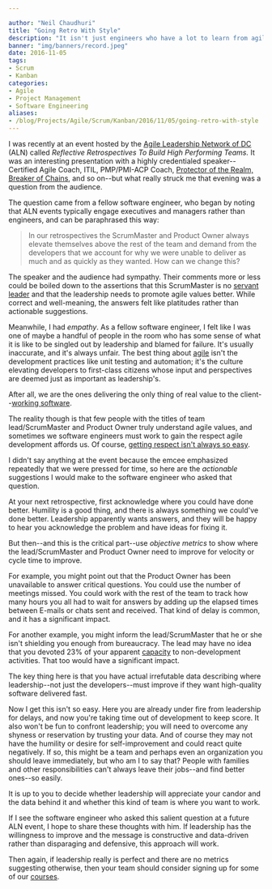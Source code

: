 ```yaml
---

author: "Neil Chaudhuri"
title: "Going Retro With Style"
description: "It isn't just engineers who have a lot to learn from agile retrospectives."
banner: "img/banners/record.jpeg"
date: 2016-11-05
tags:
- Scrum
- Kanban
categories:
- Agile 
- Project Management
- Software Engineering
aliases:
- /blog/Projects/Agile/Scrum/Kanban/2016/11/05/going-retro-with-style
---
```


I was recently at an event hosted by the [Agile Leadership Network of DC](http://www.meetup.com/Agile-Leadership-Network-ALN-Washington-DC-Area-Chapter/) (ALN)
called *Reflective Retrospectives To Build High Performing Teams.* It was an interesting presentation with 
a highly credentialed speaker--Certified Agile Coach, ITIL, PMP/PMI-ACP Coach, [Protector of the Realm, 
Breaker of Chains](http://gameofthrones.wikia.com/wiki/Daenerys_Targaryen), and so on--but what really 
struck me that evening was a question from the audience. 

The question came from a fellow software engineer, who began by noting that ALN events typically 
engage executives and managers rather than engineers, and can be paraphrased this way:

> In our retrospectives the ScrumMaster and Product Owner always elevate themselves above the 
rest of the team and demand from the developers that we account for why we were unable
to deliver as much and as quickly as they wanted. How can we change this? 


The speaker and the audience had sympathy. Their comments more or less could be boiled down to
the assertions that this ScrumMaster is no [servant leader](https://www.scrumalliance.org/community/articles/2014/august/the-art-and-science-of-servant-leader)
and that the leadership needs to promote agile values better. While correct and well-meaning,
the answers felt like platitudes rather than actionable suggestions.

Meanwhile, I had *empathy*. As a fellow software engineer, I felt like I was one of maybe
a handful of people in the room who has some sense of what it is like to be singled out
by leadership and blamed for failure. It's usually inaccurate, and it's always unfair. The best thing 
about [agile](/categories/agile) isn't the development practices like unit testing and 
automation; it's the culture elevating developers to first-class citizens whose 
input and perspectives are deemed just as important as leadership's.

After all, we are the ones delivering the only thing of real value to the client--[working
software](http://www.agile-process.org/working.html). 
 
The reality though is that few people with the titles of team lead/ScrumMaster and Product Owner truly
understand agile values, and sometimes we software engineers must work to gain the respect
agile development affords us. Of course, [getting respect isn't always so easy](https://www.youtube.com/watch?v=2X9E9n6GHC8).

I didn't say anything at the event because the emcee emphasized repeatedly that we were pressed for time,
so here are the *actionable* suggestions I would make to the software engineer who asked that question.

At your next retrospective, first acknowledge where you could have done better. Humility 
is a good thing, and there is always something we could've done better. Leadership apparently
wants answers, and they will be happy to hear you acknowledge the problem and have
ideas for fixing it.

But then--and this is the critical part--use *objective metrics* to show where the lead/ScrumMaster 
and Product Owner need to improve for velocity or cycle time to improve.

For example, you might point out that the Product Owner has been unavailable to answer critical questions.
You could use the number of meetings missed. You could work with the rest of the team to track how
many hours you all had to wait for answers by adding up the elapsed times between E-mails or chats
sent and received. That kind of delay is common, and it has a significant impact.

For another example, you might inform the lead/ScrumMaster that he or she isn't shielding you
enough from bureaucracy. The lead may have no idea that you devoted 23% of your apparent
[capacity](https://www.scrumalliance.org/community/articles/2007/august/perfect-planning) to 
non-development activities. That too would have a significant impact.

The key thing here is that you have actual irrefutable data describing where
leadership--not just the developers--must improve if they want high-quality
software delivered fast.

Now I get this isn't so easy. Here you are already under fire from leadership for delays, 
and now you're taking time out of development to keep score. It also won't be fun to confront
leadership; you will need to overcome any shyness or reservation by trusting your data. And of course
they may not have the humility or desire for self-improvement and could react quite
negatively. If so, this might be a team and perhaps even an organization you should leave immediately, but who 
am I to say that? People with families and other responsibilities can't always leave their jobs--and
find better ones--so easily.

It is up to you to decide whether leadership will appreciate your candor and the data behind it
and whether this kind of team is where you want to work.
 
If I see the software engineer who asked this salient question at a future ALN event, I hope to 
share these thoughts with him. If leadership has the willingness to improve and the 
message is constructive and data-driven rather than disparaging and defensive, this approach will work.

Then again, if leadership really is perfect and there are no metrics suggesting otherwise, then your team
should consider signing up for some of our [courses](/course).
 









